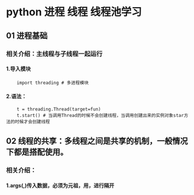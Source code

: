 # python 进程 线程 线程池学习
## 01 进程基础
### 相关介绍：主线程与子线程一起运行
#### 1.导入模块
        import threading # 多进程模块
#### 2.语法：
        t = threading.Thread(target=fun)
        t.start() # 当调用Thread的时候不会创建线程，当调用创建出来的实例对象star方法的时候才会创建线程
## 02 线程的共享：多线程之间是共享的机制，一般情况下都是搭配使用。
### 相关介绍：
#### 1.args(,)传入数据，必须为元祖，用，进行隔开
